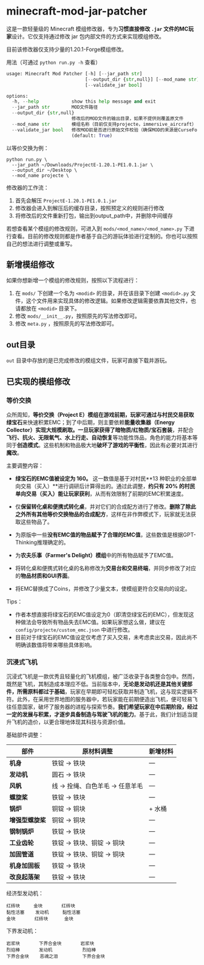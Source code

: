 # minecraft-mod-jar-patcher

这是一款轻量级的 Minecraft 模组修改器，专为**习惯直接修改 `.jar` 文件的MC玩家**设计。它仅支持通过修改 jar 包内部文件的方式来实现模组修改。

目前该修改器仅支持少量的1.20.1-Forge模组修改。

用法（可通过 `python run.py -h` 查看）

```python
usage: Minecraft Mod Patcher [-h] [--jar_path str]
                             [--output_dir {str,null}] [--mod_name str]
                             [--validate_jar bool]

options:
  -h, --help            show this help message and exit
  --jar_path str        MOD文件路径
  --output_dir {str,null}
                        修改后的MOD文件的输出目录，如果不提供则覆盖原文件
  --mod_name str        模组名称（目前仅支持projecte，immersive_aircraft）
  --validate_jar bool   修改MOD前是否进行原始文件校验（确保MOD的来源是CurseForge/Modrinth）
                        (default: True)
```


以等价交换为例：

```shell
python run.py \
  --jar_path ~/Downloads/ProjectE-1.20.1-PE1.0.1.jar \
  --output_dir ~/Desktop \
  --mod_name projecte \
```

修改器的工作流：

1. 首先会解压 `ProjectE-1.20.1-PE1.0.1.jar` 
2. 修改器会进入到解压后的缓存目录，按照预定义的规则进行修改
3. 将修改后的文件重新打包，输出到output_path中，并删除中间缓存



若想查看某个模组的修改规则，可进入到 `mods/<mod_name>/<mod_name>.py` 下进行查看。目前的修改规则都是作者基于自己的游玩体验进行定制的。你也可以按照自己的想法进行调整或重写。



## 新增模组修改

如果你想新增一个模组的修改规则，按照以下流程进行：

1. 在 `mods/` 下创建一个名为 `<modid>` 的目录，并在该目录下创建 `<modid>.py` 文件，这个文件用来实现具体的修改逻辑。如果修改逻辑需要依靠其他文件，也请都放在 `<modid>` 目录下。
2. 修改 `mods/__init__.py`，按照原先的写法修改即可。
3. 修改 `meta.py` ，按照原先的写法修改即可。



## out目录

`out` 目录中存放的是已完成修改的模组文件，玩家可直接下载并游玩。



## 已实现的模组修改

### 等价交换

众所周知，**等价交换（Project E）模组在游戏前期，玩家可通过与村民交易获取绿宝石**来快速积累EMC；到了中后期，则主要依赖**能量收集器（Energy Collector）实现大规模刷取。一旦玩家获得了暗物质/红物质/宝石套装**，并配合**飞行、抗火、无限氧气、水上行走、自动恢复**等功能性饰品，角色的能力将基本等同于**创造模式**。这些机制和物品极大地**破坏了游戏的平衡性**，因此有必要对其进行**魔改**。

主要调整内容：

- **绿宝石的EMC值被设定为 160。** 这一数值是基于对村民**13 种职业的全部单向交易（买入）**进行调研后计算得出的。通过此调整，**约只有 20% 的村民单向交易（买入）能让玩家获利**，从而有效限制了前期的EMC积累速度。

- 仅**保留转化桌和便携式转化桌**，并对它们的合成配方进行了修改。**删除了除此之外所有其他等价交换物品的合成配方**，这样在非作弊模式下，玩家就无法获取这些物品了。

- 为原版中一些**没有EMC值的物品赋予了合理的EMC值**，这些数值是根据GPT-Thinking推理确定的。
- 为**农夫乐事（Farmer's Delight）模组**中的所有物品赋予了EMC值。
- 将转化桌和便携式转化桌的名称修改为**交易台和交易终端**，并同步修改了对应的**物品材质和GUI界面**。
- 将EMC替换成了Coins，并修改了少量文本，使模组更符合交易向的设定。



Tips：

- 作者本想直接将绿宝石的EMC值设定为0（即清空绿宝石的EMC），但发现这种做法会导致所有物品失去EMC值。如果玩家想这么做，建议在 `config/projecte/custom_emc.json` 中进行修改。
- 目前对于绿宝石的EMC值设定仅考虑了买入交易，未考虑卖出交易，因此尚不明确该数值将带来哪些具体影响。



### 沉浸式飞机

沉浸式飞机是一款优秀且轻量化的飞机模组，被广泛收录于各类整合包中。然而，既然是飞机，其制造成本理应不低。当前版本中，**无论是发动机还是其他关键部件，所需原料都过于基础**，玩家在早期即可轻松获取并制造飞机，这与现实逻辑不符。此外，在采用世界地图的服务器中，若玩家能在前期便造出飞机，便可轻易飞往任意国家，破坏了服务器的进程与探索节奏。**我们希望玩家在中后期阶段，经过一定的发展与积累，才逐步具备制造与驾驶飞机的能力**。基于此，我们计划适当提升飞机的造价，以更合理地体现其科技与资源价值。

基础部件调整：

| 部件             | 原材料调整                     | 新增材料 |
| ---------------- | ------------------------------ | -------- |
| **机身**         | 铁锭 → 铁块                    | —        |
| **发动机**       | 圆石 → 铁块                    | —        |
| **风帆**         | 线 → 拴绳、白色羊毛 → 任意羊毛 | —        |
| **螺旋桨**       | 铁锭 → 铁块                    | —        |
| **锅炉**         | 铜锭 → 铜块                    | + 水桶   |
| **增强型螺旋桨** | 铜锭 → 铜块                    | —        |
| **钢制锅炉**     | 铁锭 → 铁块                    | —        |
| **工业齿轮**     | 铁锭 → 铁块、铜锭 → 铜块       | —        |
| **加固管道**     | 铁锭 → 铁块、铜锭 → 铜块       | —        |
| **机身加固板**   | 铁锭 → 铁块                    | —        |
| **改良起落架**   | 铁锭 → 铁块                    | —        |

经济型发动机：

```
红砖块     金块       红砖块
黏性活塞    发动机     黏性活塞
金块       红砖块      金块
```

下界发动机：

```
岩浆块       下界合金块       岩浆块
烈焰棒       发动机           烈焰棒
下界合金块    恶魂之泪         下界合金块
```





